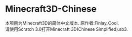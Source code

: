 # Minecraft3D-Chinese
本项目为Minecraft3D的简体中文版本.
原作者:Finlay_Cool.  
请使用Scratch 3.0打开Minecraft 3D(Chinese Simplified).sb3.
